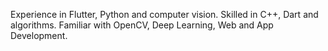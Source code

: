Experience in Flutter, Python and computer vision.
Skilled in C++, Dart and algorithms.
Familiar with OpenCV, Deep Learning, Web and App Development.
